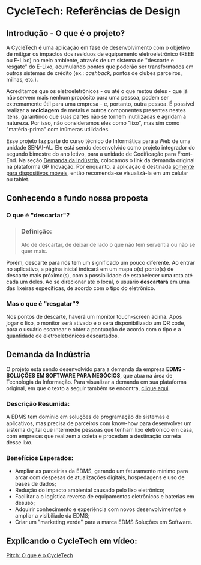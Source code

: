 # CycleTech: Referências de Design </p> 

## Introdução - O que é o projeto?
A CycleTech é uma aplicação em fase de desenvolvimento com o objetivo de mitigar os impactos dos resíduos de equipamento eletroeletrônico (REEE ou E-Lixo) no meio ambiente, através de um sistema de "descarte e resgate" do E-Lixo, acumulando pontos que poderão ser transformados em outros sistemas de crédito (ex.: *cashback*, pontos de clubes parceiros, milhas, etc.).

Acreditamos que os eletroeletrônicos - ou até o que restou deles - que já não servem mais nenhum propósito para uma pessoa, podem ser extremamente útil para uma empresa - e, portanto, outra pessoa. É possível realizar a **reciclagem** de metais e outros componentes presentes nestes itens, garantindo que suas partes não se tornem inutilizadas e agridam a natureza. Por isso, não consideramos eles como "lixo", mas sim como "matéria-prima" com inúmeras utilidades.

Esse projeto faz parte do curso técnico de Informática para a Web de uma unidade SENAI-AL. Ele está sendo desenvolvido como projeto integrador do segundo bimestre do ano letivo, para a unidade de Codificação para Front-End. Na seção [Demanda da Indústria](#demanda-da-indústria), colocamos o link da demanda original na plataforma GP Inovação. Por enquanto, a aplicação é destinada <ins>somente para dispositivos móveis</ins>, então recomenda-se visualizá-la em um celular ou tablet.

## Conhecendo a fundo nossa proposta

### O que é "descartar"?
> ### Definição:
> Ato de descartar, de deixar de lado o que não tem serventia ou não se quer mais.

Porém, descarte para nós tem um significado um pouco diferente. Ao entrar no aplicativo, a página inicial indicará em um mapa o(s) ponto(s) de descarte mais próximo(s), com a possibilidade de estabelecer uma rota até cada um deles. Ao se direcionar até o local, o usuário **descartará** em uma das lixeiras específicas, de acordo com o tipo do eletrônico.

### Mas o que é "resgatar"?
Nos pontos de descarte, haverá um monitor touch-screen acima. Após jogar o lixo, o monitor será ativado e o será disponibilizado um QR code, para o usuário escanear e obter a pontuação de acordo com o tipo e a quantidade de eletroeletrônicos descartados.

## Demanda da Indústria
O projeto está sendo desenvolvido para a demanda da empresa **EDMS - SOLUÇÕES EM SOFTWARE PARA NEGÓCIOS**, que atua na área de Tecnologia da Informação. Para visualizar a demanda em sua plataforma original, em que o texto a seguir também se encontra, [clique aqui](https://plataforma.gpinovacao.senai.br/plataforma/demandas-da-industria/interna/9097).

### Descrição Resumida:
A EDMS tem domínio em soluções de programação de sistemas e aplicativos, mas precisa de parceiros com know-how para desenvolver um sistema digital que intermedie pessoas que tenham lixo eletrônico em casa, com empresas que realizem a coleta e procedam a destinação correta desse lixo.

### Benefícios Esperados:
- Ampliar as parceirias da EDMS, gerando um faturamento mínimo para arcar com despesas de atualizações digitais, hospedagens e uso de bases de dados;
- Redução do impacto ambiental causado pelo lixo eletrônico;
- Facilitar a o logística reversa de equipamentos eletrônicos e baterias em desuso;
- Adquirir conhecimento e experiência com novos desenvolvimentos e ampliar a visibiliade da EDMS;
- Criar um "marketing verde" para a marca EDMS Soluções em Software.

## Explicando o CycleTech em vídeo:
[Pitch: O que é o CycleTech](https://youtu.be/pDPPNblx3aw)
